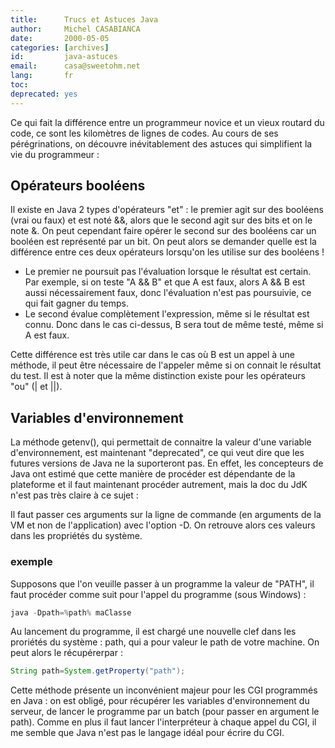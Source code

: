 ```yaml
---
title:      Trucs et Astuces Java
author:     Michel CASABIANCA
date:       2000-05-05
categories: [archives]
id:         java-astuces
email:      casa@sweetohm.net
lang:       fr
toc:        
deprecated: yes
---
```


Ce qui fait la différence entre un programmeur novice et un vieux
routard du code, ce sont les kilomètres de lignes de codes. Au cours de
ses pérégrinations, on découvre inévitablement des astuces qui
simplifient la vie du programmeur :

<!--more-->

Opérateurs booléens
-------------------

Il existe en Java 2 types d'opérateurs "et" : le premier agit sur des
booléens (vrai ou faux) et est noté &&, alors que le second agit sur des
bits et on le note &. On peut cependant faire opérer le second sur des
booléens car un booléen est représenté par un bit. On peut alors se
demander quelle est la différence entre ces deux opérateurs lorsqu'on
les utilise sur des booléens !

- Le premier ne poursuit pas l'évaluation lorsque le résultat est
  certain. Par exemple, si on teste "A && B" et que A est faux, alors
  A && B est aussi nécessairement faux, donc l'évaluation n'est pas
  poursuivie, ce qui fait gagner du temps.
- Le second évalue complètement l'expression, même si le résultat est
  connu. Donc dans le cas ci-dessus, B sera tout de même testé, même
  si A est faux.

Cette différence est très utile car dans le cas où B est un appel à une
méthode, il peut être nécessaire de l'appeler même si on connait le
résultat du test. Il est à noter que la même distinction existe pour les
opérateurs "ou" (| et ||).

Variables d'environnement
-------------------------

La méthode getenv(), qui permettait de connaitre la valeur d'une
variable d'environnement, est maintenant "deprecated", ce qui veut dire
que les futures versions de Java ne la suporteront pas. En effet, les
concepteurs de Java ont estimé que cette manière de procéder est
dépendante de la plateforme et il faut maintenant procéder autrement,
mais la doc du JdK n'est pas très claire à ce sujet :

Il faut passer ces arguments sur la ligne de commande (en arguments de
la VM et non de l'application) avec l'option -D. On retrouve alors ces
valeurs dans les propriétés du système.

### exemple

Supposons que l'on veuille passer à un programme la valeur de "PATH", il
faut procéder comme suit pour l'appel du programme (sous Windows) :

```java
java -Dpath=%path% maClasse
```

Au lancement du programme, il est chargé une nouvelle clef dans les
proriétés du système : path, qui a pour valeur le path de votre machine.
On peut alors le récupérerpar :

```java
String path=System.getProperty("path");
```

Cette méthode présente un inconvénient majeur pour les CGI programmés en
Java : on est obligé, pour récupérer les variables d'environnement du
serveur, de lancer le programme par un batch (pour passer en argument le
path). Comme en plus il faut lancer l'interpréteur à chaque appel du
CGI, il me semble que Java n'est pas le langage idéal pour écrire du
CGI.
